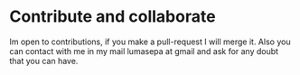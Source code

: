 # Contribute and collaborate

Im open to contributions, if you make a pull-request I will merge it.
Also you can contact with me in my mail lumasepa at gmail and ask for
any doubt that you can have.
